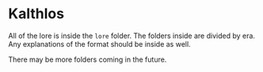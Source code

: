 # Kalthlos

All of the lore is inside the `lore` folder. The folders inside are divided by era. Any explanations of the format should be inside as well.

There may be more folders coming in the future.
